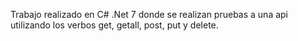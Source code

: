 Trabajo realizado en C# .Net 7 donde se realizan pruebas a una api utilizando los verbos get, getall, post, put y delete.
